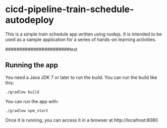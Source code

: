 # cicd-pipeline-train-schedule-autodeploy

This is a simple train schedule app written using nodejs. It is intended to be used as a sample application for a series of hands-on learning activities.

#######################test

## Running the app

You need a Java JDK 7 or later to run the build. You can run the build like this:

    ./gradlew build

You can run the app with:

    ./gradlew npm_start

Once it is running, you can access it in a browser at http://localhost:8080
